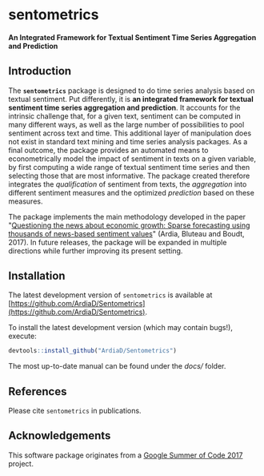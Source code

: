 
# sentometrics
#### An Integrated Framework for Textual Sentiment Time Series Aggregation and Prediction

## Introduction

The **`sentometrics`** package is designed to do time series analysis based on textual sentiment. Put differently, it is **an integrated framework for textual sentiment time series aggregation and prediction**. It accounts for the intrinsic challenge that, for a given text, sentiment can be computed in many different ways, as well as the large number of possibilities to pool sentiment across text and time. This additional layer of manipulation does not exist in standard text mining and time series analysis packages. As a final outcome, the package provides an automated means to econometrically model the impact of sentiment in texts on a given variable, by first computing a wide range of textual sentiment time series and then selecting those that are most informative. The package created therefore integrates the _qualification_ of sentiment from texts, the _aggregation_ into different sentiment measures and the optimized _prediction_ based on these measures.

The package implements the main methodology developed in the paper "[Questioning the news about economic growth: Sparse forecasting using thousands of news-based sentiment values](https://papers.ssrn.com/sol3/papers.cfm?abstract_id=2976084)" (Ardia, Bluteau and Boudt, 2017). In future releases, the package will be expanded in multiple directions while further improving its present setting.

## Installation

The latest development version of `sentometrics` is available at [https://github.com/ArdiaD/Sentometrics](https://github.com/ArdiaD/Sentometrics).
  
To install the latest development version (which may contain bugs!), execute:

```R
devtools::install_github("ArdiaD/Sentometrics")
```

The most up-to-date manual can be found under the *docs/* folder.

## References

Please cite `sentometrics` in publications.

## Acknowledgements

This software package originates from a
[Google Summer of Code 2017](https://github.com/rstats-gsoc/gsoc2017/wiki/Sentometrics:-An-integrated-framework-for-text-based-multivariate-time-series-modeling-and-forecasting) project.


